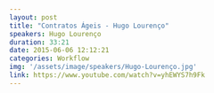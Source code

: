 ```yaml
---
layout: post
title: "Contratos Ágeis - Hugo Lourenço"
speakers: Hugo Lourenço
duration: 33:21
date: 2015-06-06 12:12:21
categories: Workflow
img: '/assets/image/speakers/Hugo-Lourenço.jpg'
link: https://www.youtube.com/watch?v=yhEWYS7h9Fk
---
```

